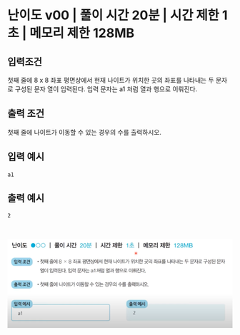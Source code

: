 # 난이도 v00 | 풀이 시간 20분 | 시간 제한 1초 | 메모리 제한 128MB

## 입력조건
첫째 줄에 8 x 8 좌표 평면상에서 현재 나이트가 위치한 곳의 좌표를 나타내는 두 문자로 구성된 문자
열이 입력된다. 입력 문자는 a1 처럼 열과 행으로 이뤄진다.

## 출력 조건
첫째 줄에 나이트가 이동할 수 있는 경우의 수를 출력하시오.
## 입력 예시
    a1
## 출력 예시
    2
<br/>

![img.png](img.png)
